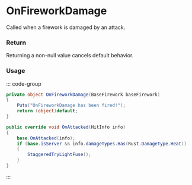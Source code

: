 # OnFireworkDamage
<Badge type="info" text="Firework"/><Badge type="danger" text="Carbon Compatible"/><Badge type="warning" text="Oxide Compatible"/>
Called when a firework is damaged by an attack.

### Return
Returning a non-null value cancels default behavior.

### Usage
::: code-group
```csharp [Example]
private object OnFireworkDamage(BaseFirework baseFirework)
{
	Puts("OnFireworkDamage has been fired!");
	return (object)default;
}
```
```csharp [Source — Assembly-CSharp @ BaseFirework]
public override void OnAttacked(HitInfo info)
{
	base.OnAttacked(info);
	if (base.isServer && info.damageTypes.Has(Rust.DamageType.Heat))
	{
		StaggeredTryLightFuse();
	}
}

```
:::

